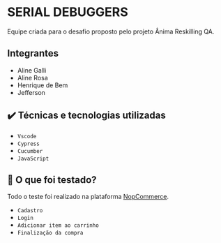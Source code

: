 # SERIAL DEBUGGERS

Equipe criada para o desafio proposto pelo projeto Ânima Reskilling QA.

## Integrantes

* Aline Galli
* Aline Rosa
* Henrique de Bem
* Jefferson

## ✔️ Técnicas e tecnologias utilizadas

- ``Vscode``
- ``Cypress``
- ``Cucumber``
- ``JavaScript``

## 🔨 O que foi testado?

Todo o teste foi realizado na plataforma [NopCommerce](https://demo.nopcommerce.com).

- ``Cadastro``
- ``Login``
- ``Adicionar item ao carrinho``
- ``Finalização da compra``

